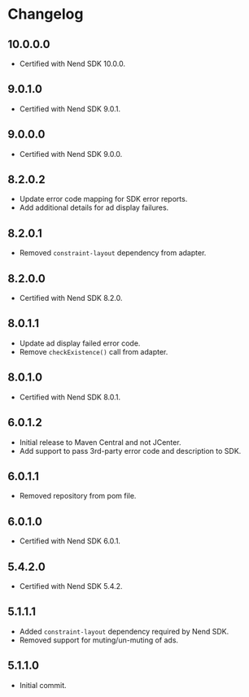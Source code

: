# Changelog

## 10.0.0.0
* Certified with Nend SDK 10.0.0.

## 9.0.1.0
* Certified with Nend SDK 9.0.1.

## 9.0.0.0
* Certified with Nend SDK 9.0.0.

## 8.2.0.2
* Update error code mapping for SDK error reports.
* Add additional details for ad display failures.

## 8.2.0.1
* Removed `constraint-layout` dependency from adapter.

## 8.2.0.0
* Certified with Nend SDK 8.2.0.

## 8.0.1.1
* Update ad display failed error code.
* Remove `checkExistence()` call from adapter.

## 8.0.1.0
* Certified with Nend SDK 8.0.1.

## 6.0.1.2
* Initial release to Maven Central and not JCenter.
* Add support to pass 3rd-party error code and description to SDK.

## 6.0.1.1
* Removed repository from pom file.

## 6.0.1.0
* Certified with Nend SDK 6.0.1.

## 5.4.2.0
* Certified with Nend SDK 5.4.2.

## 5.1.1.1
* Added `constraint-layout` dependency required by Nend SDK.
* Removed support for muting/un-muting of ads.

## 5.1.1.0
* Initial commit.
